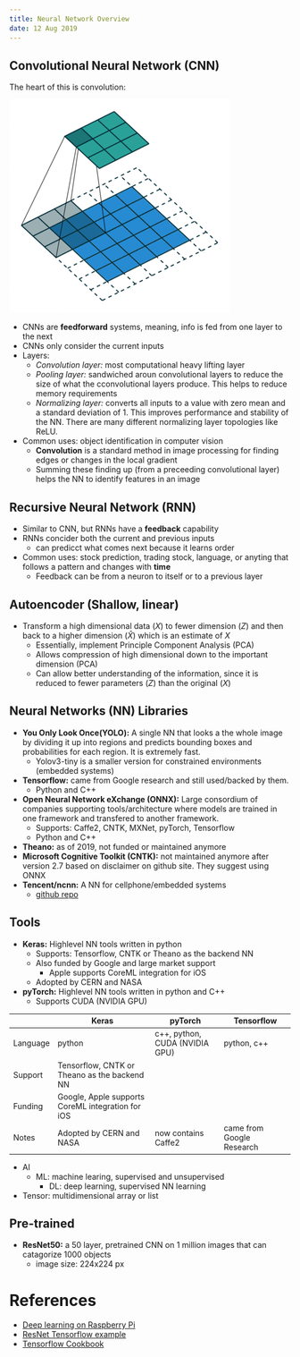 ```yaml
---
title: Neural Network Overview
date: 12 Aug 2019
---
```


## Convolutional Neural Network (CNN)

The heart of this is convolution:

![](conv.gif)

- CNNs are **feedforward** systems, meaning, info is fed from one layer to the next
- CNNs only consider the current inputs
- Layers:
    - *Convolution layer:* most computational heavy lifting layer
    - *Pooling layer:* sandwiched aroun convolutional layers to reduce the size
    of what the cconvolutional layers produce. This helps to reduce memory
    requirements
    - *Normalizing layer:* converts all inputs to a value with zero mean and a
    standard deviation of 1. This improves performance and stability of the NN.
    There are many different normalizing layer topologies like ReLU.
- Common uses: object identification in computer vision
    - **Convolution** is a standard method in image processing for finding edges or changes
    in the local gradient
    - Summing these finding up (from a preceeding convolutional layer) helps the NN to
    identify features in an image
    

## Recursive Neural Network (RNN)

- Similar to CNN, but RNNs have a **feedback** capability
- RNNs concider both the current and previous inputs
    - can predicct what comes next because it learns order
- Common uses: stock prediction, trading stock, language, or anyting that
follows a pattern and changes with **time**
    - Feedback can be from a neuron to itself or to a previous layer

## Autoencoder (Shallow, linear)

- Transform a high dimensional data ($X$) to fewer dimension ($Z$) and then back to a 
higher dimension ($\hat X$) which is an estimate of $X$
    - Essentially, implement Principle Component Analysis (PCA)
    - Allows compression of high dimensional down to the important dimension (PCA)
    - Can allow better understanding of the information, since it is reduced to fewer 
    parameters ($Z$) than the original ($X$)

## Neural Networks (NN) Libraries

- **You Only Look Once(YOLO):** A single NN that looks a the whole image by
dividing it up into regions and predicts bounding boxes and probabilities for
each region. It is extremely fast.
    - Yolov3-tiny is a smaller version for constrained environments (embedded
        systems)
- **Tensorflow:** came from Google research and still used/backed by them.
    - Python and C++
- **Open Neural Network eXchange (ONNX):** Large consordium of companies supporting
tools/architecture where models are trained in one framework and transfered
to another framework.
    - Supports: Caffe2, CNTK, MXNet, pyTorch, Tensorflow
    - Python and C++
- **Theano:** as of 2019, not funded or maintained anymore
- **Microsoft Cognitive Toolkit (CNTK):** not maintained anymore after version
2.7 based on disclaimer on github site. They suggest using ONNX
- **Tencent/ncnn:** A NN for cellphone/embedded systems
    - [github repo](https://github.com/Tencent/ncnn)

## Tools

- **Keras:** Highlevel NN tools written in python
    - Supports: Tensorflow, CNTK or Theano as the backend NN
    - Also funded by Google and large market support
        - Apple supports CoreML integration for iOS
    - Adopted by CERN and NASA
- **pyTorch:** Highlevel NN tools written in python and C++
    - Supports CUDA (NVIDIA GPU)

|          | Keras  | pyTorch | Tensorflow |
|----------|--------|---------|------------|
| Language | python | c++, python, CUDA (NVIDIA GPU) | python, c++ |
| Support  | Tensorflow, CNTK or Theano as the backend NN | | |
| Funding  | Google, Apple supports CoreML integration for iOS | | |
| Notes    | Adopted by CERN and NASA | now contains Caffe2 | came from Google Research |

- AI
    - ML: machine learing, supervised and unsupervised
        - DL: deep learning, supervised NN learning
- Tensor: multidimensional array or list

## Pre-trained

- **ResNet50:** a 50 layer, pretrained CNN on 1 million images that can
catagorize 1000 objects
    - image size: 224x224 px

# References

- [Deep learning on Raspberry Pi](https://medium.com/nanonets/how-to-easily-detect-objects-with-deep-learning-on-raspberrypi-225f29635c74)
- [ResNet Tensorflow example](https://github.com/taki0112/ResNet-Tensorflow)
- [Tensorflow Cookbook](https://github.com/taki0112/Tensorflow-Cookbook)
